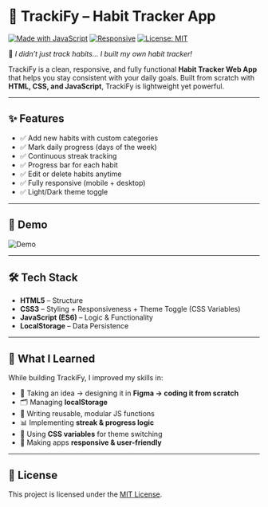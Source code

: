 # 🌟 TrackiFy – Habit Tracker App  

[![Made with JavaScript](https://img.shields.io/badge/Made%20with-JavaScript-F7DF1E?logo=javascript)](https://developer.mozilla.org/en-US/docs/Web/JavaScript)
[![Responsive](https://img.shields.io/badge/Responsive-Yes-brightgreen)]()
[![License: MIT](https://img.shields.io/badge/License-MIT-blue.svg)](LICENSE)

🚀 *I didn’t just track habits… I built my own habit tracker!*  

TrackiFy is a clean, responsive, and fully functional **Habit Tracker Web App** that helps you stay consistent with your daily goals. Built from scratch with **HTML, CSS, and JavaScript**, TrackiFy is lightweight yet powerful.  

---

## ✨ Features  

- ✅ Add new habits with custom categories  
- ✅ Mark daily progress (days of the week)  
- ✅ Continuous streak tracking  
- ✅ Progress bar for each habit  
- ✅ Edit or delete habits anytime  
- ✅ Fully responsive (mobile + desktop)  
- ✅ Light/Dark theme toggle  

---

## 📸 Demo  

![Demo](https://raw.githubusercontent.com/<m0hammadzaib>/<repo>/main/GIF/TrackiFy.gif)

---

## 🛠️ Tech Stack  

- **HTML5** – Structure  
- **CSS3** – Styling + Responsiveness + Theme Toggle (CSS Variables)  
- **JavaScript (ES6)** – Logic & Functionality  
- **LocalStorage** – Data Persistence  

---

## 🧠 What I Learned  

While building TrackiFy, I improved my skills in:  
- 🎯 Taking an idea → designing it in **Figma → coding it from scratch**  
- 🗂️ Managing **localStorage**  
- 🔄 Writing reusable, modular JS functions  
- 📊 Implementing **streak & progress logic**  
- 🎨 Using **CSS variables** for theme switching  
- 📱 Making apps **responsive & user-friendly**  

---

## 📜 License  

This project is licensed under the [MIT License](LICENSE).  
